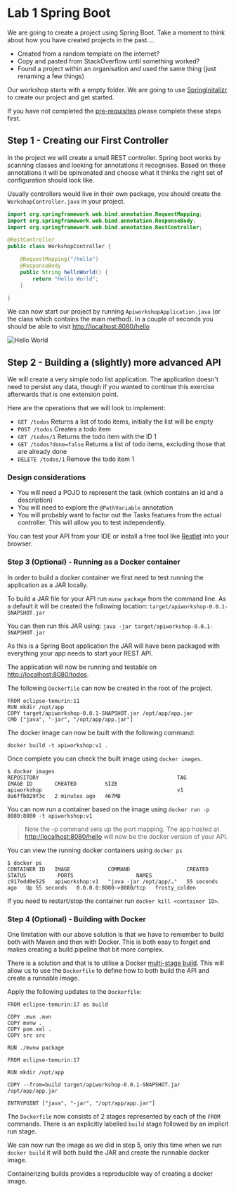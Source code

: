 # Lab 1 Spring Boot

We are going to create a project using Spring Boot. Take a moment to think about how you have created projects in the past....

* Created from a random template on the internet?
* Copy and pasted from StackOverflow until something worked?
* Found a project within an organisation and used the same thing (just renaming a few things)

Our workshop starts with a empty folder. We are going to use [SpringInitalizr](<https://start.spring.io>) to create our project and get started.

If you have not completed the [pre-requisites](../prerequisites/README.md) please complete these steps first.

## Step 1 - Creating our First Controller

In the project we will create a small REST controller.
Spring boot works by scanning classes and looking for annotations it recognises.
Based on these annotations it will be opinionated and choose what it thinks the right set of configuration should look like.

Usually controllers would live in their own package, you should create the `WorkshopController.java` in your project.

```java
import org.springframework.web.bind.annotation.RequestMapping;
import org.springframework.web.bind.annotation.ResponseBody;
import org.springframework.web.bind.annotation.RestController;

@RestController
public class WorkshopController {

    @RequestMapping("/hello")
    @ResponseBody
    public String helloWorld() {
        return "Hello World";
    }

}
```

We can now start our project by running `ApiworkshopApplication.java` (or the class which contains the main method).
In a couple of seconds you should be able to visit [http://localhost:8080/hello](http://localhost:8080/hello)

![Hello World](01C-hello-world.png)

## Step 2 - Building a (slightly) more advanced API

We will create a very simple todo list application.
The application doesn't need to persist any data, though if you wanted to continue this exercise afterwards that is one extension point.

Here are the operations that we will look to implement:

* `GET /todos` Returns a list of todo items, initially the list will be empty
* `POST /todos` Creates a todo item
* `GET /todos/1` Returns the todo item with the ID 1
* `GET /todos?done=false` Returns a list of todo items, excluding those that are already done
* `DELETE /todos/1` Remove the todo item 1

### Design considerations

* You will need a POJO to represent the task (which contains an id and a description)
* You will need to explore the `@PathVariable` annotation
* You will probably want to factor out the Tasks features from the actual controller.
This will allow you to test independently.

You can test your API from your IDE or install a free tool like [Restlet](<https://chrome.google.com/webstore/detail/restlet-client-rest-api-t/aejoelaoggembcahagimdiliamlcdmfm?hl=en>)
into your browser.

### Step 3 (Optional) - Running as a Docker container

In order to build a docker container we first need to test running the application as a JAR locally.

To build a JAR file for your API run `mvnw package` from the command line. As a default it will be created the following location: `target/apiworkshop-0.0.1-SNAPSHOT.jar`

You can then run this JAR using: `java -jar target/apiworkshop-0.0.1-SNAPSHOT.jar`

As this is a Spring Boot application the JAR will have been packaged with everything your app needs to start your REST API.

The application will now be running and testable on <http://localhost:8080/todos>.

The following `Dockerfile` can now be created in the root of the project.

```docker
FROM eclipse-temurin:11
RUN mkdir /opt/app
COPY target/apiworkshop-0.0.1-SNAPSHOT.jar /opt/app/app.jar
CMD ["java", "-jar", "/opt/app/app.jar"]
```

The docker image can now be built with the following command:

`docker build -t apiworkshop:v1 .`

Once complete you can check the built image using `docker images`.

```shell
$ docker images
REPOSITORY                                            TAG                       IMAGE ID       CREATED         SIZE
apiworkshop                                           v1                        0a6ffb029f3c   2 minutes ago   467MB
```

You can now run a container based on the image using `docker run -p 8080:8080 -t apiworkshop:v1`

> Note the -p command sets up the port mapping.
> The app hosted at <http://localhost:8080/hello> will now be the docker version of your API.

You can view the running docker containers using `docker ps`

```shell
$ docker ps
CONTAINER ID   IMAGE            COMMAND                  CREATED          STATUS          PORTS                    NAMES
c917edd0e525   apiworkshop:v1   "java -jar /opt/app/…"   55 seconds ago   Up 55 seconds   0.0.0.0:8080->8080/tcp   frosty_colden
```

If you need to restart/stop the container run `docker kill <container ID>`.

### Step 4 (Optional) - Building with Docker

One limitation with our above solution is that we have to remember to build both with Maven and then with Docker.
This is both easy to forget and makes creating a build pipeline that bit more complex.

There is a solution and that is to utilise a Docker [multi-stage build](https://docs.docker.com/build/building/multi-stage/). This will allow us to use the `Dockerfile` to define how to both build the API and create a runnable image.

Apply the following updates to the `Dockerfile`:

```docker
FROM eclipse-temurin:17 as build

COPY .mvn .mvn
COPY mvnw .
COPY pom.xml .
COPY src src

RUN ./mvnw package

FROM eclipse-temurin:17

RUN mkdir /opt/app

COPY --from=build target/apiworkshop-0.0.1-SNAPSHOT.jar /opt/app/app.jar

ENTRYPOINT ["java", "-jar", "/opt/app/app.jar"]
```

The `Dockerfile` now consists of 2 stages represented by each of the `FROM` commands. There is an explicitly labelled `build` stage followed by an implicit run stage.

We can now run the image as we did in step 5, only this time when we run `docker build` it will both build the JAR and create the runnable docker image.

Containerizing builds provides a reproducible way of creating a docker image.
